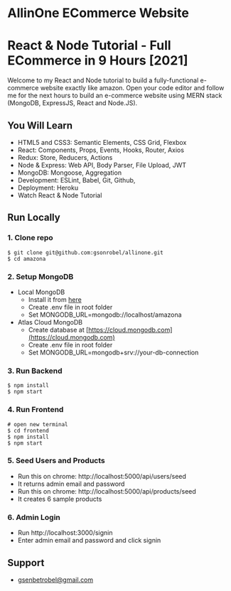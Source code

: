# AllinOne ECommerce Website


# React & Node Tutorial - Full ECommerce in 9 Hours [2021]
Welcome to my React and Node tutorial to build a fully-functional e-commerce website exactly like amazon. Open your code editor and follow me for the next hours to build an e-commerce website using MERN stack (MongoDB, ExpressJS, React and Node.JS).


## You Will Learn

- HTML5 and CSS3: Semantic Elements, CSS Grid, Flexbox
- React: Components, Props, Events, Hooks, Router, Axios
- Redux: Store, Reducers, Actions
- Node & Express: Web API, Body Parser, File Upload, JWT
- MongoDB: Mongoose, Aggregation
- Development: ESLint, Babel, Git, Github,
- Deployment: Heroku
- Watch React & Node Tutorial

## Run Locally

### 1. Clone repo

```
$ git clone git@github.com:gsonrobel/allinone.git
$ cd amazona
```

### 2. Setup MongoDB

- Local MongoDB
  - Install it from [here](https://www.mongodb.com/try/download/community)
  - Create .env file in root folder
  - Set MONGODB_URL=mongodb://localhost/amazona  
- Atlas Cloud MongoDB
  - Create database at [https://cloud.mongodb.com](https://cloud.mongodb.com)
  - Create .env file in root folder
  - Set MONGODB_URL=mongodb+srv://your-db-connection

### 3. Run Backend

```
$ npm install
$ npm start
```

### 4. Run Frontend

```
# open new terminal
$ cd frontend
$ npm install
$ npm start
```

### 5. Seed Users and Products

- Run this on chrome: http://localhost:5000/api/users/seed
- It returns admin email and password
- Run this on chrome: http://localhost:5000/api/products/seed
- It creates 6 sample products

### 6. Admin Login

- Run http://localhost:3000/signin
- Enter admin email and password and click signin

## Support

- gsenbetrobel@gmail.com
